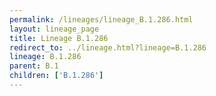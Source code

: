 ```yaml
---
permalink: /lineages/lineage_B.1.286.html
layout: lineage_page
title: Lineage B.1.286
redirect_to: ../lineage.html?lineage=B.1.286
lineage: B.1.286
parent: B.1
children: ['B.1.286']
---
```

